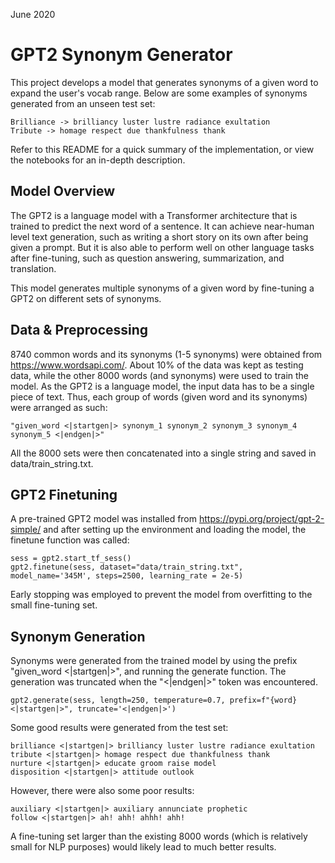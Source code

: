 June 2020
# GPT2 Synonym Generator

This project develops a model that generates synonyms of a given word to expand the user's vocab range. Below are some examples of synonyms generated from an unseen test set:
```
Brilliance -> brilliancy luster lustre radiance exultation
Tribute -> homage respect due thankfulness thank
```
Refer to this README for a quick summary of the implementation, or view the notebooks for an in-depth description.

## Model Overview

The GPT2 is a language model with a Transformer architecture that is trained to predict the next word of a sentence. It can achieve near-human level text generation, such as writing a short story on its own after being given a prompt. But it is also able to perform well on other language tasks after fine-tuning, such as question answering, summarization, and translation.

This model generates multiple synonyms of a given word by fine-tuning a GPT2 on different sets of synonyms.

## Data & Preprocessing

8740 common words and its synonyms (1-5 synonyms) were obtained from https://www.wordsapi.com/. About 10% of the data was kept as testing data, while the other 8000 words (and synonyms) were used to train the model. As the GPT2 is a language model, the input data has to be a single piece of text. Thus, each group of words (given word and its synonyms) were arranged as such:
```
"given_word <|startgen|> synonym_1 synonym_2 synonym_3 synonym_4 synonym_5 <|endgen|>"
```
All the 8000 sets were then concatenated into a single string and saved in data/train_string.txt.

## GPT2 Finetuning

A pre-trained GPT2 model was installed from https://pypi.org/project/gpt-2-simple/ and after setting up the environment and loading the model, the finetune function was called:
```
sess = gpt2.start_tf_sess()
gpt2.finetune(sess, dataset="data/train_string.txt", model_name='345M', steps=2500, learning_rate = 2e-5)
```
Early stopping was employed to prevent the model from overfitting to the small fine-tuning set.

## Synonym Generation

Synonyms were generated from the trained model by using the prefix "given_word <|startgen|>", and running the generate function. The generation was truncated when the "<|endgen|>" token was encountered.
```
gpt2.generate(sess, length=250, temperature=0.7, prefix=f"{word} <|startgen|>", truncate='<|endgen|>')
```
Some good results were generated from the test set:
```
brilliance <|startgen|> brilliancy luster lustre radiance exultation
tribute <|startgen|> homage respect due thankfulness thank
nurture <|startgen|> educate groom raise model
disposition <|startgen|> attitude outlook
```
However, there were also some poor results:
```
auxiliary <|startgen|> auxiliary annunciate prophetic
follow <|startgen|> ah! ahh! ahhh! ahh!
```
A fine-tuning set larger than the existing 8000 words (which is relatively small for NLP purposes) would likely lead to much better results.